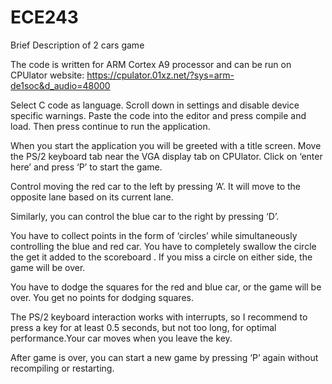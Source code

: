 # ECE243

Brief Description of 2 cars game



The code is written for ARM Cortex A9 processor and can be run on CPUlator website:
	https://cpulator.01xz.net/?sys=arm-de1soc&d_audio=48000

Select C code as language. Scroll down in settings and disable device specific warnings. Paste the code into the editor and press compile and load. Then press continue to run the application.

When you start the application you will be greeted with a title screen. Move the PS/2 keyboard tab near the VGA display tab on CPUlator. Click on ‘enter here’ and press ‘P’ to start the game. 

Control moving the red car to the left by pressing ’A’. It will move to the opposite lane based on its current lane.

Similarly, you can control the blue car to the right by pressing ‘D’.

You have to collect points in the form of ‘circles’ while simultaneously controlling the blue and red car. You have to completely swallow the circle the get it added to the scoreboard . If you miss a circle on either side, the game will be over.

You have to dodge the squares for the red and blue car, or the game will be over. You get no points for dodging squares. 

The PS/2 keyboard interaction works with interrupts, so I recommend to press a key for at least 0.5 seconds, but not too long, for optimal performance.Your car moves when you leave the key.

After game is over, you can start a new game by pressing ‘P’ again without recompiling or restarting.
